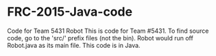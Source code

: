 # FRC-2015-Java-code
Code for Team 5431 Robot
This is code for Team #5431. To find source code, go to the 'src/' prefix files (not the bin). Robot would run off Robot.java as its main file.
This code is in Java.
